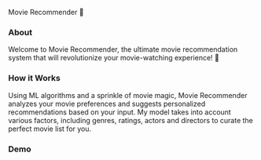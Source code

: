Movie Recommender 🎥

### About
Welcome to Movie Recommender, the ultimate movie recommendation system that will revolutionize your movie-watching experience! 🚀

### How it Works
Using ML algorithms and a sprinkle of movie magic,
Movie Recommender analyzes your movie preferences and 
suggests personalized recommendations based on your input. 
My model takes into account various factors, including genres, 
ratings, actors and directors to curate the perfect movie list for you.

### Demo
